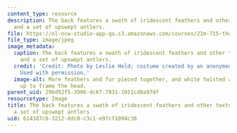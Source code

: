 ```yaml
---
content_type: resource
description: The back features a swath of iridescent feathers and other textured fur,
  and a set of upswept antlers.
file: https://ol-ocw-studio-app-qa.s3.amazonaws.com/courses/21m-715-the-craft-of-costume-design-fall-2009/614387c63212ddc0c3c1e97cf1094c30_IMG_0730.jpg
file_type: image/jpeg
image_metadata:
  caption: The back features a swath of iridescent feathers and other textured fur,
    and a set of upswept antlers.
  credit: 'Credit: Photo by Leslie Held; costume created by an anonymous MIT student.
    Used with permission.'
  image-alt: More feathers and fur pieced together, and white twisted antlers curving
    up to frame the head.
parent_uid: 296d92f5-3906-dc67-7931-1011cd8a97df
resourcetype: Image
title: The back features a swath of iridescent feathers and other textured fur, and
  a set of upswept antlers
uid: 614387c6-3212-ddc0-c3c1-e97cf1094c30
---
```

